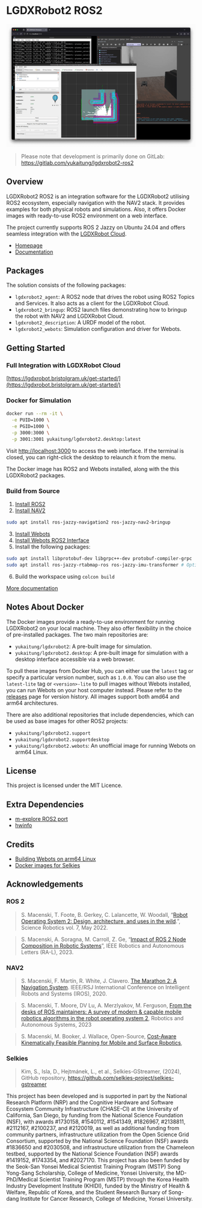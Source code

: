 # LGDXRobot2 ROS2

![IMG](img.png)

> Please note that development is primarily done on GitLab: https://gitlab.com/yukaitung/lgdxrobot2-ros2

## Overview

LGDXRobot2 ROS2 is an integration software for the LGDXRobot2 utilising ROS2 ecosystem, especially navigation with the NAV2 stack. It provides examples for both physical robots and simulations. Also, it offers Docker images with ready-to-use ROS2 environment on a web interface.

The project currently supports ROS 2 Jazzy on Ubuntu 24.04 and offers seamless integration with the [LGDXRobot Cloud](https://gitlab.com/yukaitung/lgdxrobot2-cloud).

- [Homepage](https://lgdxrobot.bristolgram.uk/lgdxrobot2/)
- [Documentation](https://docs.lgdxrobot.bristolgram.uk/lgdxrobot2/ros2/)

## Packages

The solution consists of the following packages:

- `lgdxrobot2_agent`: A ROS2 node that drives the robot using ROS2 Topics and Services. It also acts as a client for the LGDXRobot Cloud.
- `lgdxrobot2_bringup`: ROS2 launch files demonstrating how to bringup the robot with NAV2 and LGDXRobot Cloud.
- `lgdxrobot2_description`: A URDF model of the robot.
- `lgdxrobot2_webots`: Simulation configuration and driver for Webots.

## Getting Started

### Full Integration with LGDXRobot Cloud

[https://lgdxrobot.bristolgram.uk/get-started/](https://lgdxrobot.bristolgram.uk/get-started/)

### Docker for Simulation

```bash
docker run --rm -it \
  -e PUID=1000 \
  -e PGID=1000 \
  -p 3000:3000 \
  -p 3001:3001 yukaitung/lgdxrobot2.desktop:latest
```

Visit [http://localhost:3000](http://localhost:3000) to access the web interface. If the terminal is closed, you can right-click the desktop to relaunch it from the menu.

The Docker image has ROS2 and Webots installed, along with the this LGDXRobot2 packages.

### Build from Source

1. [Install ROS2](https://docs.ros.org/en/jazzy/Installation.html)
2. [Install NAV2](https://docs.nav2.org/getting_started/index.html)

```bash
sudo apt install ros-jazzy-navigation2 ros-jazzy-nav2-bringup
```

3. [Install Webots](https://cyberbotics.com/doc/guide/installation-procedure)
4. [Install Webots ROS2 Interface](https://github.com/cyberbotics/webots_ros2/wiki/Getting-Started)
5. Install the following packages:

```bash
sudo apt install libprotobuf-dev libgrpc++-dev protobuf-compiler-grpc 
sudo apt install ros-jazzy-rtabmap-ros ros-jazzy-imu-transformer # Optional in simulation
```

6. Build the workspace using `colcon build`

[More documentation](https://docs.lgdxrobot.bristolgram.uk/lgdxrobot2/)

## Notes About Docker

The Docker images provide a ready-to-use environment for running LGDXRobot2 on your local machine. They also offer flexibility in the choice of pre-installed packages. The two main repositories are:

- `yukaitung/lgdxrobot2`: A pre-built image for simulation.
- `yukaitung/lgdxrobot2.desktop`: A pre-built image for simulation with a desktop interface accessible via a web browser.

To pull these images from Docker Hub, you can either use the `latest` tag or specify a particular version number, such as `1.0.0`. You can also use the `latest-lite` tag or `<version>-lite` to pull images without Webots installed, you can run Webots on your host computer instead. Please refer to the [releases](https://gitlab.com/yukaitung/lgdxrobot2-ros2/-/releases) page for version history. All images support both amd64 and arm64 architectures.

There are also additional repositories that include dependencies, which can be used as base images for other ROS2 projects:

- `yukaitung/lgdxrobot2.support`
- `yukaitung/lgdxrobot2.supportdesktop`
- `yukaitung/lgdxrobot2.webots`: An unofficial image for running Webots on arm64 Linux.

## License

This project is licensed under the MIT Licence.

## Extra Dependencies

- [m-explore ROS2 port](https://github.com/robo-friends/m-explore-ros2)
- [hwinfo](https://github.com/lfreist/hwinfo)

## Credits

- [Building Webots on arm64 Linux](https://github.com/up200707458/webots)
- [Docker images for Selkies](https://github.com/linuxserver/docker-baseimage-selkies/)

## Acknowledgements

### ROS 2

> S. Macenski, T. Foote, B. Gerkey, C. Lalancette, W. Woodall, “[Robot Operating System 2: Design, architecture, and uses in the wild](https://www.science.org/doi/10.1126/scirobotics.abm6074).”, Science Robotics vol. 7, May 2022.

> S. Macenski, A. Soragna, M. Carroll, Z. Ge, “[Impact of ROS 2 Node Composition in Robotic Systems](https://arxiv.org/abs/2305.09933)”, IEEE Robotics and Autonomous Letters (RA-L), 2023.

### NAV2

> S. Macenski, F. Martín, R. White, J. Clavero. [The Marathon 2: A Navigation System](https://arxiv.org/abs/2003.00368). IEEE/RSJ International Conference on Intelligent Robots and Systems (IROS), 2020.

> S. Macenski, T. Moore, DV Lu, A. Merzlyakov, M. Ferguson, [From the desks of ROS maintainers: A survey of modern & capable mobile robotics algorithms in the robot operating system 2](https://arxiv.org/pdf/2307.15236), Robotics and Autonomous Systems, 2023

> S. Macenski, M. Booker, J. Wallace, Open-Source, [Cost-Aware Kinematically Feasible Planning for Mobile and Surface Robotics](https://arxiv.org/abs/2401.13078),

### Selkies

> Kim, S., Isla, D., Hejtmánek, L., et al., Selkies-GStreamer, (2024), GitHub repository, https://github.com/selkies-project/selkies-gstreamer

This project has been developed and is supported in part by the National Research Platform (NRP) and the Cognitive Hardware and Software Ecosystem Community Infrastructure (CHASE-CI) at the University of California, San Diego, by funding from the National Science Foundation (NSF), with awards #1730158, #1540112, #1541349, #1826967, #2138811, #2112167, #2100237, and #2120019, as well as additional funding from community partners, infrastructure utilization from the Open Science Grid Consortium, supported by the National Science Foundation (NSF) awards #1836650 and #2030508, and infrastructure utilization from the Chameleon testbed, supported by the National Science Foundation (NSF) awards #1419152, #1743354, and #2027170. This project has also been funded by the Seok-San Yonsei Medical Scientist Training Program (MSTP) Song Yong-Sang Scholarship, College of Medicine, Yonsei University, the MD-PhD/Medical Scientist Training Program (MSTP) through the Korea Health Industry Development Institute (KHIDI), funded by the Ministry of Health & Welfare, Republic of Korea, and the Student Research Bursary of Song-dang Institute for Cancer Research, College of Medicine, Yonsei University.